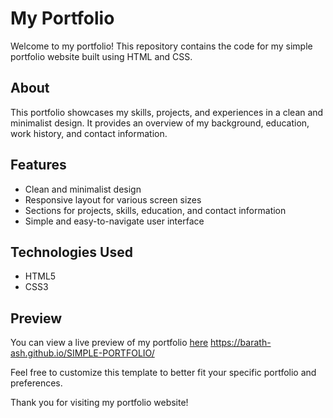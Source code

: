 # My Portfolio

Welcome to my portfolio! This repository contains the code for my simple portfolio website built using HTML and CSS.

## About

This portfolio showcases my skills, projects, and experiences in a clean and minimalist design. It provides an overview of my background, education, work history, and contact information.

## Features

- Clean and minimalist design
- Responsive layout for various screen sizes
- Sections for projects, skills, education, and contact information
- Simple and easy-to-navigate user interface

## Technologies Used

- HTML5
- CSS3

## Preview

You can view a live preview of my portfolio [here](#) https://barath-ash.github.io/SIMPLE-PORTFOLIO/


Feel free to customize this template to better fit your specific portfolio and preferences.

Thank you for visiting my portfolio website!  
